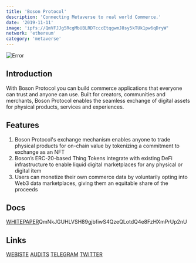 ```yaml
---
title: 'Boson Protocol'
description: 'Connecting Metaverse to real world Commerce.'
date: '2019-11-11'
image: 'ipfs://QmVFJJg5RcgMbUBLRDTcccEtqgwmJ8sy5kTUk1pw6qDryW'
network: 'ethereum'
category: 'metaverse'
---
```


![Error](ipfs://QmX1N7bCmJ3FHSeFDdNfX3o5YGrPu824hfvWEQSQ84ZgSA)

## Introduction
With Boson Protocol you can build commerce applications that everyone can trust and anyone can use. Built for creators, communities and merchants, Boson Protocol enables the seamless exchange of digital assets for physical products, services and experiences.

## Features
1. Boson Protocol's exchange mechanism enables anyone to trade physical products for on-chain value by tokenizing a commitment to exchange as an NFT
2. Boson’s ERC-20-based Thing Tokens integrate with existing DeFi infrastructure to enable liquid digital marketplaces for any physical or digital item
3. Users can monetize their own commerce data by voluntarily opting into Web3 data marketplaces, giving them an equitable share of the proceeds

## Docs

[WHITEPAPER]()QmNkJGUHLVSH89gjbfiwS4QzeQLotdQ4e8FzHXmPrUp2nU

## Links

[WEBISTE](http://bosonprotocol.io/)
[AUDITS](https://www.certik.com/projects/bosonprotocol)
[TELEGRAM](https://t.me/bosonprotocol)
[TWITTER](https://twitter.com/BosonProtocol)